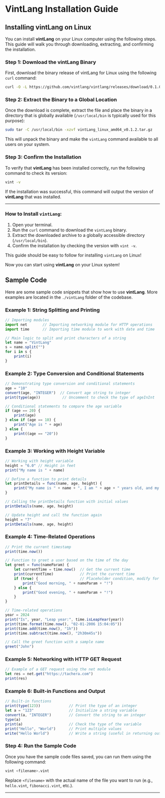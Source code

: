 # VintLang Installation Guide

## Installing vintLang on Linux

You can install **vintLang** on your Linux computer using the following steps. This guide will walk you through downloading, extracting, and confirming the installation.

### Step 1: Download the vintLang Binary

First, download the binary release of vintLang for Linux using the following `curl` command:

```bash
curl -O -L https://github.com/vintlang/vintlang/releases/download/0.1.0/vintLang_linux_amd64_v0.1.2.tar.gz
```

### Step 2: Extract the Binary to a Global Location

Once the download is complete, extract the file and place the binary in a directory that is globally available (`/usr/local/bin` is typically used for this purpose):

```bash
sudo tar -C /usr/local/bin -xzvf vintLang_linux_amd64_v0.1.2.tar.gz
```

This will unpack the binary and make the `vintLang` command available to all users on your system.

### Step 3: Confirm the Installation

To verify that **vintLang** has been installed correctly, run the following command to check its version:

```bash
vint -v
```

If the installation was successful, this command will output the version of **vintLang** that was installed.

---



### How to Install `vintLang`:
1. Open your terminal.
2. Run the `curl` command to download the `vintLang` binary.
3. Extract the downloaded archive to a globally accessible directory (`/usr/local/bin`).
4. Confirm the installation by checking the version with `vint -v`.

This guide should be easy to follow for installing `vintLang` on Linux!

Now you can start using **vintLang** on your Linux system!


## Sample Code

Here are some sample code snippets that show how to use **vintLang**. More examples are located in the `./vintLang` folder of the codebase.

### Example 1: String Splitting and Printing

```js
// Importing modules
import net       // Importing networking module for HTTP operations
import time      // Importing time module to work with date and time

// Main logic to split and print characters of a string
let name = "VintLang"
s = name.split("") 
for i in s { 
    print(i)
}
```

### Example 2: Type Conversion and Conditional Statements

```js
// Demonstrating type conversion and conditional statements
age = "10"
convert(age, "INTEGER")  // Convert age string to integer
print(type(age))          // Uncomment to check the type of ageInInt

// Conditional statements to compare the age variable
if (age == 20) {
    print(age)
} else if (age == 10) {
    print("Age is " + age)
} else {
    print((age == "20"))
}
```

### Example 3: Working with Height Variable

```js
// Working with height variable
height = "6.0" // Height in feet
print("My name is " + name)

// Define a function to print details
let printDetails = func(name, age, height) {
    print("My name is " + name + ", I am " + age + " years old, and my height is " + height + " feet.")
}

// Calling the printDetails function with initial values
printDetails(name, age, height)

// Update height and call the function again
height = "7"
printDetails(name, age, height)
```

### Example 4: Time-Related Operations

```js
// Print the current timestamp
print(time.now())

// Function to greet a user based on the time of the day
let greet = func(nameParam) {
    let currentTime = time.now()  // Get the current time
    print(currentTime)            // Print the current time
    if (true) {                   // Placeholder condition, modify for actual logic
        print("Good morning, " + nameParam + "!")
    } else {
        print("Good evening, " + nameParam + "!")
    }
}

// Time-related operations
year = 2024
print("Is", year, "Leap year:", time.isLeapYear(year))
print(time.format(time.now(), "02-01-2006 15:04:05"))
print(time.add(time.now(), "1h"))
print(time.subtract(time.now(), "2h30m45s"))

// Call the greet function with a sample name
greet("John")
```

### Example 5: Networking with HTTP GET Request

```js
// Example of a GET request using the net module
let res = net.get("https://tachera.com")
print(res)
```

### Example 6: Built-in Functions and Output

```js
// Built-in functions
print(type(123))             // Print the type of an integer
let a = "123"                // Initialize a string variable
convert(a, "INTEGER")        // Convert the string to an integer
type(a)
print(a)                     // Check the type of the variable
print("Hello", "World")      // Print multiple values
write("Hello World")         // Write a string (useful in returning output)
```

### Step 4: Run the Sample Code

Once you have the sample code files saved, you can run them using the following command:

```bash
vint <filename>.vint
```

Replace `<filename>` with the actual name of the file you want to run (e.g., `hello.vint`, `fibonacci.vint`, etc.).

---
